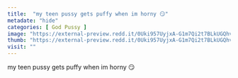 ```yaml
---
title:  "my teen pussy gets puffy when im horny 😏"
metadate: "hide"
categories: [ God Pussy ]
image: "https://external-preview.redd.it/0Uki957UyjxA-G1m7Qi2t7BLkUGQhvsLybKP-u0O6Os.jpg?auto=webp&s=a8d99a93fdf60b579914e746c12bb474f9ce0b83"
thumb: "https://external-preview.redd.it/0Uki957UyjxA-G1m7Qi2t7BLkUGQhvsLybKP-u0O6Os.jpg?width=1080&crop=smart&auto=webp&s=f1e5c1802ecbc3489daa86a8f4d8f68945074455"
visit: ""
---
```

my teen pussy gets puffy when im horny 😏
